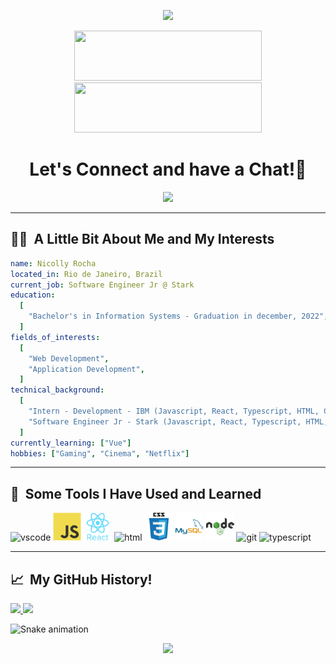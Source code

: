 <p align="center">
  <img src="https://capsule-render.vercel.app/api?type=Cylinder&&color=FFCCFF&height=150&width=250&section=header&text=Hey%20Everyone!&fontSize=85"/>
</p>

<p align="center">
 <img height="80" width="300" justifyContent="center" src="https://data.whicdn.com/images/257039116/original.gif"/><img height="80" width="300" justifyContent="center" src="https://data.whicdn.com/images/257039116/original.gif"/>
</p>


<h1 align="center">
  Let's Connect and have a Chat!💬
</h1>

<p align="center">
<a href="https://www.linkedin.com/in/nicollyrochadacaldossantos/">
  <img height="50" src="https://user-images.githubusercontent.com/46517096/166973395-19676cd8-f8ec-4abf-83ff-da8243505b82.png"/>
</a>
</p>

---

<h2> 👩‍💻 &nbsp;A Little Bit About Me and My Interests</h2>

```yaml
name: Nicolly Rocha
located_in: Rio de Janeiro, Brazil
current_job: Software Engineer Jr @ Stark
education:
  [
    "Bachelor's in Information Systems - Graduation in december, 2022",
  ]
fields_of_interests:
  [
    "Web Development",
    "Application Development",
  ]
technical_background:
  [
    "Intern - Development - IBM (Javascript, React, Typescript, HTML, CSS, SQL, Carbon) - 01/2021-01/2023",
    "Software Engineer Jr - Stark (Javascript, React, Typescript, HTML, CSS, Bootstrap, Tailwind, Firebase) - 01/2023-now",
  ]
currently_learning: ["Vue"]
hobbies: ["Gaming", "Cinema", "Netflix"]
```
  
---  
  
<h2> 🚀 &nbsp;Some Tools I Have Used and Learned</h2>
<p align="left">
<img src="https://cdn.jsdelivr.net/gh/devicons/devicon/icons/vscode/vscode-original.svg" alt="vscode" width="45" height="45"/>
<img src="https://raw.githubusercontent.com/devicons/devicon/master/icons/javascript/javascript-original.svg" alt="javascript" width="45" height="45" />
<img src="https://raw.githubusercontent.com/devicons/devicon/master/icons/react/react-original-wordmark.svg" alt="react" width="45" height="45" />
<img src="https://cdn.jsdelivr.net/gh/devicons/devicon/icons/html5/html5-original.svg" alt="html" width="45" height="45"/>
<img src="https://raw.githubusercontent.com/devicons/devicon/master/icons/css3/css3-original-wordmark.svg" alt="css3" width="45" height="45" />
<img src="https://raw.githubusercontent.com/devicons/devicon/master/icons/mysql/mysql-original-wordmark.svg" alt="mysql" width="45" height="45" />
<img src="https://raw.githubusercontent.com/devicons/devicon/master/icons/nodejs/nodejs-original-wordmark.svg" alt="nodejs" width="45" height="45" />
<img src="https://cdn.jsdelivr.net/gh/devicons/devicon/icons/git/git-original.svg" alt="git" width="45" height="45"/>
<img src="https://cdn.jsdelivr.net/gh/devicons/devicon/icons/typescript/typescript-original.svg" alt="typescript" width="45" height="45"/>
</p>

---

<h2> 📈 &nbsp;My GitHub History!</h2>
<a href="https://github.com/thepiyushmalhotra">
  <img height="180em" src="https://github-readme-stats.vercel.app/api?username=nicollyrocha&theme=omni&show_icons=true" />
  <img height="180em" src="https://github-readme-stats.vercel.app/api/top-langs/?username=nicollyrocha&theme=omni&layout=compact" />
</a>

![Snake animation](https://github.com/thepiyushmalhotra/thepiyushmalhotra/blob/output/github-contribution-grid-snake.svg)
  
<p align="center" height="180em">
  <img height="180em" src="https://thumbs.gfycat.com/ConsiderateInsignificantAcouchi-max-1mb.gif"/>
</p>
